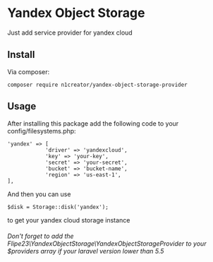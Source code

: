 # Yandex Object Storage

Just add service provider for yandex cloud

## Install

Via composer:

    composer require n1creator/yandex-object-storage-provider

## Usage

After installing this package add the following code to your config/filesystems.php:

    'yandex' => [
                'driver' => 'yandexcloud',
                'key' => 'your-key',
                'secret' => 'your-secret',
                'bucket' => 'bucket-name',
                'region' => 'us-east-1',
    ],
    
And then you can use

    $disk = Storage::disk('yandex');

to get your yandex cloud storage instance

###### Don't forget to add the Flipe23\YandexObjectStorage\YandexObjectStorageProvider to your $providers array if your laravel version lower than 5.5
